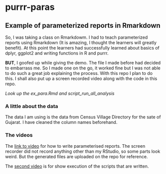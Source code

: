 # purrr-paras

## Example of parameterized reports in Rmarkdown


So, I was taking a class on Rmarkdowm. I had to teach parameterized reports using Rmarkdown (It is amazing, I thought the learners will greatly benefit). At this point the learners had successfully learned about basics of dplyr, ggplot2 and writing functions in R and purrr.

__BUT__, I goofed up while giving the demo. The file I made before had decided to embarrass me. So I made one on the go, it worked fine but I was not able to do such a great job explaining the process. With this repo I plan to do this. I shall also put up a screen recorded video along with the code in this repo.

_Look up the ex_para.Rmd and script_run_all_analysis_


### A little about the data

The data I am using is the data from Census Village Directory for the sate of Gujarat. I have cleaned the column names beforehand.

### The videos

The [link to video](https://youtu.be/NW0ym4lz9ss) for how to write parameterised reports. The screen recorder did not record anything other than my RStudio, so some parts look weird. But the generated files are uploaded on the repo for reference.

The [second video](https://youtu.be/X7HqTH-7_8g) is for show execution of the scripts that are written.